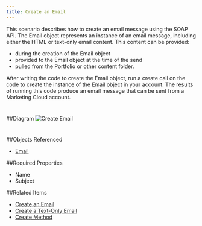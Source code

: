 ```yaml
---
title: Create an Email
---
```

<p>This scenario describes how to create an email message using the SOAP API. The Email object represents an instance of an email message, including either the HTML or text-only email content. This content can be provided:</p>
<ul>
<li>during the creation of the Email object</li>
<li>provided to the Email object at the time of the send</li>
<li>pulled from the Portfolio or other content folder.</li>
</ul>
<p>After writing the code to create the Email object, run a create call on the code to create the instance of the Email object in your account. The results of running this code produce an email message that can be sent from a Marketing Cloud account.</p>

##Diagram
<img src="images/createemail.jpg" alt="Create Email" style="margin: 25px 0;" />

##Objects Referenced
<ul>
<li><a title="Email" href="email.htm">Email</a></li>
</ul>

##Required Properties
<ul>
<li>Name</li>
<li>Subject</li>
</ul>

##Related Items
* [Create an Email](creating_an_email_via_the_web_service_api.htm)
* [Create a Text-Only Email](creating_a_text_only_email_via_the_web_service_api.htm)
* [Create Method](create.htm)
